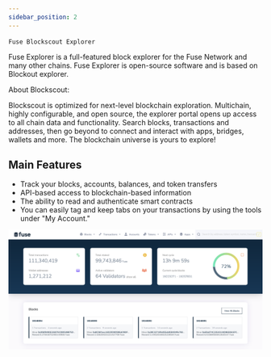 ```yaml
---
sidebar_position: 2
---
```


`Fuse Blockscout Explorer`

​Fuse Explorer is a full-featured block explorer for the Fuse Network and many other chains. Fuse Explorer is open-source software and is based on Blockout explorer.

About Blockscout:

Blockscout is optimized for next-level blockchain exploration. Multichain, highly configurable, and open source, the explorer portal opens up access to all chain data and functionality. Search blocks, transactions and addresses, then go beyond to connect and interact with apps, bridges, wallets and more. The blockchain universe is yours to explore!

## Main Features

- Track your blocks, accounts, balances, and token transfers
- API-based access to blockchain-based information
- The ability to read and authenticate smart contracts
- You can easily tag and keep tabs on your transactions by using the tools under "My Account."

![](../images/image.png)
